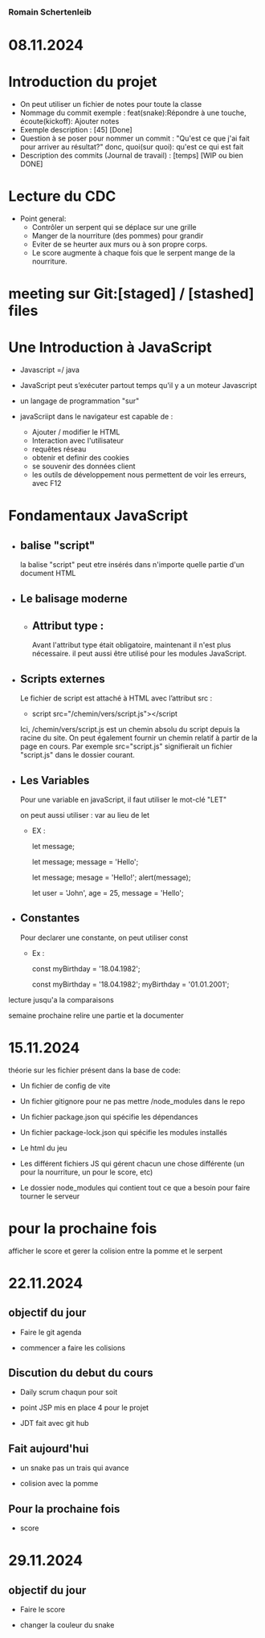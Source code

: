 ### Romain Schertenleib

# 08.11.2024

# Introduction du projet

- On peut utiliser un fichier de notes pour toute la classe
- Nommage du commit exemple : feat(snake):Répondre à une touche, écoute(kickoff): Ajouter notes
- Exemple description : [45] [Done]
- Question à se poser pour nommer un commit : "Qu'est ce que j'ai fait pour arriver au résultat?" donc, quoi(sur quoi): qu'est ce qui est fait
- Description des commits (Journal de travail) : [temps] [WIP ou bien DONE]

# Lecture du CDC 

- Point general:
    - Contrôler un serpent qui se déplace sur une grille
    - Manger de la nourriture (des pommes) pour grandir
    - Eviter de se heurter aux murs ou à son propre corps. 
    - Le score augmente à chaque fois que le serpent mange de la nourriture.

# meeting sur Git:[staged] / [stashed] files


# Une Introduction à JavaScript

- Javascript =/  java 
- JavaScript peut s’exécuter partout temps qu'il y a un moteur Javascript
- un langage de programmation "sur" 

- javaScriipt dans le navigateur est capable de :
    - Ajouter / modifier le HTML
    - Interaction avec l'utilisateur 
    - requêtes réseau 
    - obtenir et definir des cookies
    - se souvenir des données client 
    - les outils de développement nous permettent de voir les erreurs, avec F12

# Fondamentaux JavaScript 

- balise "script" 
    - 
    la balise "script" peut etre insérés dans n'importe quelle partie d'un document HTML 

- Le balisage moderne 
    -
    
    - Attribut type : 
        - 
        Avant l'attribut type était obligatoire, maintenant il n'est plus nécessaire.
        il peut aussi être utilisé pour les modules JavaScript.

- Scripts externes 
    - 
    Le fichier de script est attaché à HTML avec l’attribut src :

    - script src="/chemin/vers/script.js"></script
        
    Ici, /chemin/vers/script.js est un chemin absolu du script depuis la racine du site. On peut également fournir un chemin relatif à partir de la page en cours. Par exemple src="script.js" signifierait un fichier "script.js" dans le dossier courant.

- Les Variables 
    -
    Pour une variable en javaScript, il faut utiliser le mot-clé "LET"

    on peut aussi utiliser : var au lieu de let
    
    - EX :

        let message;

        let message; message = 'Hello';

        let message; mesage = 'Hello!'; alert(message);

        let user = 'John', age = 25, message = 'Hello';

- Constantes 
    - 
    Pour declarer une constante, on peut utiliser const

    - Ex :

        const myBirthday = '18.04.1982';

        const myBirthday = '18.04.1982'; myBirthday = '01.01.2001';

lecture jusqu'a la comparaisons 

semaine prochaine relire une partie et la documenter

# 15.11.2024
 
théorie sur les fichier présent dans la base de code:

- Un fichier de config de vite

- Un fichier gitignore pour ne pas mettre /node_modules dans le repo

- Un fichier package.json qui spécifie les dépendances

- Un fichier package-lock.json qui spécifie les modules installés

- Le html du jeu

- Les différent fichiers JS qui gérent chacun une chose différente (un pour la nourriture, un pour le score, etc)

- Le dossier node_modules qui contient tout ce que a besoin pour faire tourner le serveur

# pour la prochaine fois

afficher le score et gerer la colision entre la pomme et le serpent 

# 22.11.2024

## objectif du jour 

- Faire le git agenda

- commencer a faire les colisions

## Discution du debut du cours 

- Daily scrum chaqun pour soit 

- point JSP mis en place 4 pour le projet

- JDT fait avec git hub 

## Fait aujourd'hui

- un snake pas un trais qui avance 

- colision avec la pomme

## Pour la prochaine fois
- score

# 29.11.2024

## objectif du jour

- Faire le score 

- changer la couleur du snake
